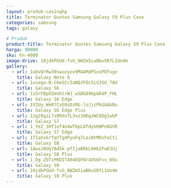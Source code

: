 ```yaml
---
layout: produk-casinghp
title: Terminator Quotes Samsung Galaxy S9 Plus Case
categories: samsung
tags: galaxy

# Produk
product-title: Terminator Quotes Samsung Galaxy S9 Plus Case
harga: 90000
sku: hn-4800
image-drive: 10jdkPGUd-fvG_8WZm5iaBbuSRfL1Uodm
gallery:
  - url: 1ubvQrRw39swuzyov9M4AMdPSoxPOfxgo
    title: Galaxy Note 8
  - url: 1xxeqa-B-C6mSCcIaNQJFOcXiG3SU_T8d
    title: Galaxy S6
  - url: 1s5rFBpOZmVbtrWJ_wSBG896p6R4P_FHL
    title: Galaxy S6 Edge
  - url: 1VIUy_WeR7CxE0sDzRG-loJjzPkGGAkNu
    title: Galaxy S6 Edge Plus
  - url: 1zg28giL7x0RXnfL3vz1H6gzWC6Dg1wbP
    title: Galaxy S7
  - url: 1_YeZ_1HT1ef4U4wTbpLDfdykKWPn8GVR
    title: Galaxy S7 Edge
  - url: 1fIaXskrTqYTg4PyuFq7LaiNtMOsFoCti
    title: Galaxy S8
  - url: 1AwsiNdq7AdSk-pfIjaBRkL6Hk2FwD3Uj
    title: Galaxy S8 Plus
  - url: 1_Dg-ZbTiPKDITA94EQFNr4OS6Fvv_6Ou
    title: Galaxy S9
  - url: 10jdkPGUd-fvG_8WZm5iaBbuSRfL1Uodm
    title: Galaxy S9 Plus
---
```

